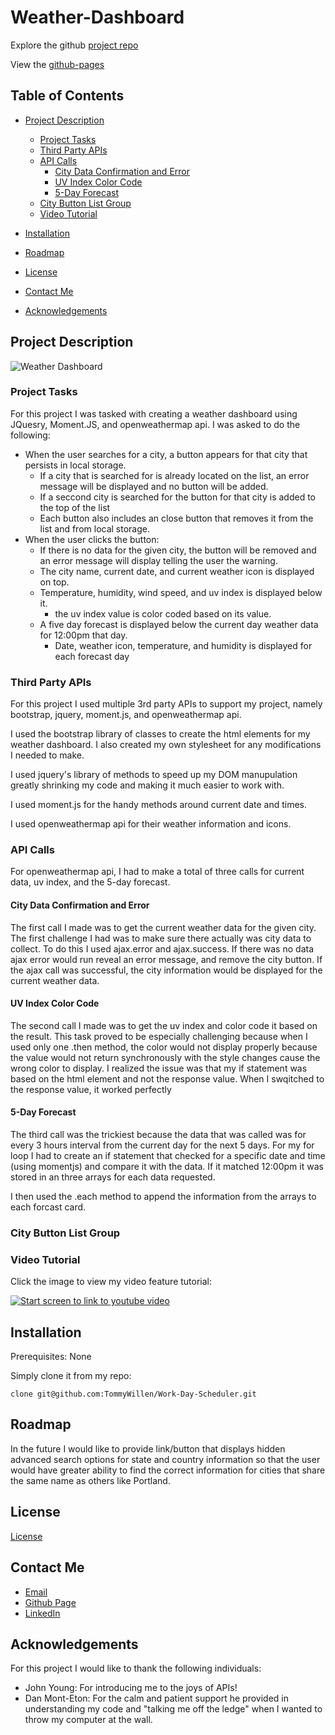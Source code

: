 # Weather-Dashboard

Explore the github [project repo](https://github.com/TommyWillen/Weather-Dashboard/)

View the [github-pages](https://tommywillen.github.io/Weather-Dashboard/)

## Table of Contents

- [Project Description](#Project-Description)
    - [Project Tasks](#Project-Tasks)
    - [Third Party APIs](#Third-Party-APIs)
    - [API Calls](#responsive-time)
        - [City Data Confirmation and Error](#city-data-confirmation-and-error)
        - [UV Index Color Code](#local-storage-and-new-day-reset)
        - [5-Day Forecast](#5-Day-Forecast)
    - [City Button List Group](#city-button-list-group)
    - [Video Tutorial](#Video-Tutorial)
- [Installation](#installation)

- [Roadmap](#roadmap)

- [License](#license)

- [Contact Me](#contact-me)

- [Acknowledgements](#acknowledgements)

## Project Description
![Weather Dashboard](/assets/Images-and-Gifs/Work-Day-Scheduler-Main.PNG)

### Project Tasks
For this project I was tasked with creating a weather dashboard using JQuesry, Moment.JS, and openweathermap api. I was asked to do the following:

- When the user searches for a city, a button appears for that city that persists in local storage.
    - If a city that is searched for is already located on the list, an error message will be displayed and no button will be added.
    - If a seccond city is searched for the button for that city is added to the top of the list
    - Each button also includes an close button that removes it from the list and from local storage.
- When the user clicks the button:
    - If there is no data for the given city, the button will be removed and an error message will display telling the user the warning.
    - The city name, current date, and current weather icon is displayed on top.
    - Temperature, humidity, wind speed, and uv index is displayed below it.
        - the uv index value is color coded based on its value.
    - A five day forecast is displayed below the current day weather data for 12:00pm that day.
        - Date, weather icon, temperature, and humidity is displayed for each forecast day


### Third Party APIs

For this project I used multiple 3rd party APIs to support my project, namely bootstrap, jquery, moment.js, and openweathermap api.

I used the bootstrap library of classes to create the html elements for my weather dashboard. I also created my own stylesheet for any modifications I needed to make.

I used jquery's library of methods to speed up my DOM manupulation greatly shrinking my code and making it much easier to work with.

I used moment.js for the handy methods around current date and times.

I used openweathermap api for their weather information and icons.

### API Calls

For openweathermap api, I had to make a total of three calls for current data, uv index, and the 5-day forecast.

#### City Data Confirmation and Error

The first call I made was to get the current weather data for the given city. The first challenge I had was to make sure there actually was city data to collect. To do this I used ajax.error and ajax.success. If there was no data ajax error would run reveal an error message, and remove the city button. If the ajax call was successful, the city information would be displayed for the current weather data.

#### UV Index Color Code

The second call I made was to get the uv index and color code it based on the result. This task proved to be especially challenging because when I used only one .then method, the color would not display properly because the value would not return synchronously with the style changes cause the wrong color to display. I realized the issue was that my if statement was based on the html element and not the response value. When I swqitched to the response value, it worked perfectly

#### 5-Day Forecast

The third call was the trickiest because the data that was called was for every 3 hours interval from the current day for the next 5 days. For my for loop I had to create an if statement that checked for a specific date and time (using momentjs) and compare it with the data. If it matched 12:00pm it was stored in an three arrays for each data requested.

I then used the .each method to append the information from the arrays to each forcast card.

### City Button List Group



### Video Tutorial

Click the image to view my video feature tutorial:

[![Start screen to link to youtube video](/assets/Images-and-gifs/Work-Day-Scheduler-Main.PNG)](https://youtu.be/kvQkQhar2jo)

## Installation

Prerequisites\: None

Simply clone it from my repo\:

```
clone git@github.com:TommyWillen/Work-Day-Scheduler.git
```

## Roadmap

In the future I would like to provide link/button that displays hidden advanced search options for state and country information so that the user would have greater ability to find the correct information for cities that share the same name as others like Portland.

## License

[License](https://github.com/TommyWillen/Weather-Dashboard/blob/master/LICENSE)

## Contact Me

- [Email](TommyAllen1215@gmail.com)
- [Github Page](https://github.com/TommyWillen)
- [LinkedIn](https://www.linkedin.com/in/tommy-willen-12867b1b3/)

## Acknowledgements

For this project I would like to thank the following individuals\:

- John Young\: For introducing me to the joys of APIs!
- Dan Mont-Eton\: For the calm and patient support he provided in understanding my code and "talking me off the ledge" when I wanted to throw my computer at the wall.